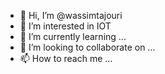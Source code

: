 - 👋 Hi, I’m @wassimtajouri
- 👀 I’m interested in IOT
- 🌱 I’m currently learning ...
- 💞️ I’m looking to collaborate on ...
- 📫 How to reach me ...

<!---
wassimtajouri/wassimtajouri is a ✨ special ✨ repository because its `README.md` (this file) appears on your GitHub profile.
You can click the Preview link to take a look at your changes.
--->
